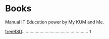 # Books
Manual IT Education power by My KUM and Me.


<a href="https://github.com/Malina044/Books/blob/main/freeBSD/handbook_ru.pdf">freeBSD</a>..................................................... 1
